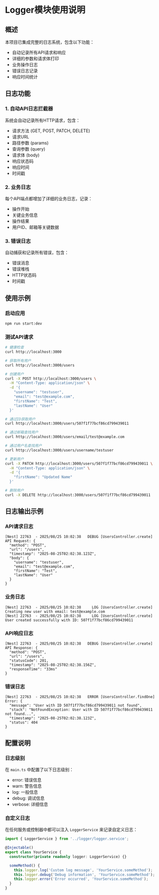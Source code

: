 # Logger模块使用说明

## 概述

本项目已集成完整的日志系统，包含以下功能：

- 自动记录所有API请求和响应
- 详细的参数和请求体打印
- 业务操作日志
- 错误日志记录
- 响应时间统计

## 日志功能

### 1. 自动API日志拦截器

系统会自动记录所有HTTP请求，包含：

- 请求方法 (GET, POST, PATCH, DELETE)
- 请求URL
- 路径参数 (params)
- 查询参数 (query)
- 请求体 (body)
- 响应状态码
- 响应时间
- 时间戳

### 2. 业务日志

每个API端点都增加了详细的业务日志，记录：

- 操作开始
- 关键业务信息
- 操作结果
- 用户ID、邮箱等关键数据

### 3. 错误日志

自动捕获和记录所有错误，包含：

- 错误消息
- 错误堆栈
- HTTP状态码
- 时间戳

## 使用示例

### 启动应用

```bash
npm run start:dev
```

### 测试API请求

```bash
# 健康检查
curl http://localhost:3000

# 获取所有用户
curl http://localhost:3000/users

# 创建用户
curl -X POST http://localhost:3000/users \
  -H "Content-Type: application/json" \
  -d '{
    "username": "testuser",
    "email": "test@example.com",
    "firstName": "Test",
    "lastName": "User"
  }'

# 通过ID获取用户
curl http://localhost:3000/users/507f1f77bcf86cd799439011

# 通过邮箱查找用户
curl http://localhost:3000/users/email/test@example.com

# 通过用户名查找用户
curl http://localhost:3000/users/username/testuser

# 更新用户
curl -X PATCH http://localhost:3000/users/507f1f77bcf86cd799439011 \
  -H "Content-Type: application/json" \
  -d '{
    "firstName": "Updated Name"
  }'

# 删除用户
curl -X DELETE http://localhost:3000/users/507f1f77bcf86cd799439011
```

## 日志输出示例

### API请求日志

```
[Nest] 22763  - 2025/08/25 10:02:38   DEBUG [UsersController.create] API Request: {
  "method": "POST",
  "url": "/users",
  "timestamp": "2025-08-25T02:02:38.123Z",
  "body": {
    "username": "testuser",
    "email": "test@example.com",
    "firstName": "Test",
    "lastName": "User"
  }
}
```

### 业务日志

```
[Nest] 22763  - 2025/08/25 10:02:38     LOG [UsersController.create] Creating new user with email: test@example.com
[Nest] 22763  - 2025/08/25 10:02:38     LOG [UsersController.create] User created successfully with ID: 507f1f77bcf86cd799439011
```

### API响应日志

```
[Nest] 22763  - 2025/08/25 10:02:38   DEBUG [UsersController.create] API Response: {
  "method": "POST",
  "url": "/users",
  "statusCode": 201,
  "timestamp": "2025-08-25T02:02:38.156Z",
  "responseTime": "33ms"
}
```

### 错误日志

```
[Nest] 22763  - 2025/08/25 10:02:38   ERROR [UsersController.findOne] Error: {
  "message": "User with ID 507f1f77bcf86cd799439011 not found",
  "stack": "NotFoundException: User with ID 507f1f77bcf86cd799439011 not found...",
  "timestamp": "2025-08-25T02:02:38.123Z",
  "status": 404
}
```

## 配置说明

### 日志级别

在 `main.ts` 中配置了以下日志级别：

- error: 错误信息
- warn: 警告信息
- log: 一般信息
- debug: 调试信息
- verbose: 详细信息

### 自定义日志

在任何服务或控制器中都可以注入 `LoggerService` 来记录自定义日志：

```typescript
import { LoggerService } from '../logger/logger.service';

@Injectable()
export class YourService {
  constructor(private readonly logger: LoggerService) {}

  someMethod() {
    this.logger.log('Custom log message', 'YourService.someMethod');
    this.logger.debug('Debug information', 'YourService.someMethod');
    this.logger.error('Error occurred', 'YourService.someMethod');
  }
}
```
